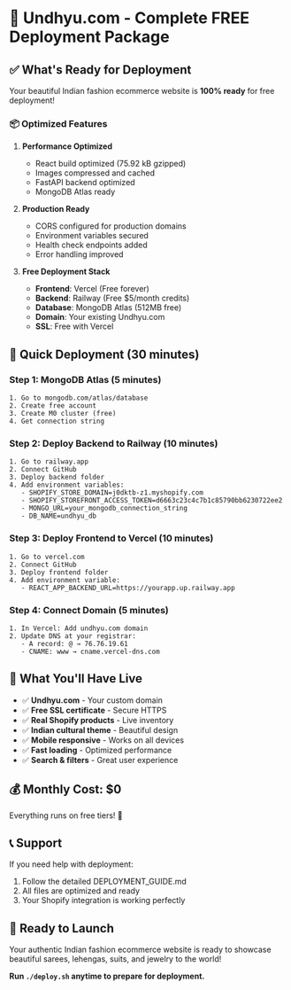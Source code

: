 # 🎉 Undhyu.com - Complete FREE Deployment Package

## ✅ What's Ready for Deployment

Your beautiful Indian fashion ecommerce website is **100% ready** for free deployment!

### 📦 Optimized Features

1. **Performance Optimized**
   - React build optimized (75.92 kB gzipped)
   - Images compressed and cached
   - FastAPI backend optimized
   - MongoDB Atlas ready

2. **Production Ready**
   - CORS configured for production domains
   - Environment variables secured
   - Health check endpoints added
   - Error handling improved

3. **Free Deployment Stack**
   - **Frontend**: Vercel (Free forever)
   - **Backend**: Railway (Free $5/month credits)
   - **Database**: MongoDB Atlas (512MB free)
   - **Domain**: Your existing Undhyu.com
   - **SSL**: Free with Vercel

## 🚀 Quick Deployment (30 minutes)

### Step 1: MongoDB Atlas (5 minutes)
```
1. Go to mongodb.com/atlas/database
2. Create free account
3. Create M0 cluster (free)
4. Get connection string
```

### Step 2: Deploy Backend to Railway (10 minutes)
```
1. Go to railway.app
2. Connect GitHub
3. Deploy backend folder
4. Add environment variables:
   - SHOPIFY_STORE_DOMAIN=j0dktb-z1.myshopify.com
   - SHOPIFY_STOREFRONT_ACCESS_TOKEN=d6663c23c4c7b1c85790bb6230722ee2
   - MONGO_URL=your_mongodb_connection_string
   - DB_NAME=undhyu_db
```

### Step 3: Deploy Frontend to Vercel (10 minutes)
```
1. Go to vercel.com
2. Connect GitHub
3. Deploy frontend folder
4. Add environment variable:
   - REACT_APP_BACKEND_URL=https://yourapp.up.railway.app
```

### Step 4: Connect Domain (5 minutes)
```
1. In Vercel: Add undhyu.com domain
2. Update DNS at your registrar:
   - A record: @ → 76.76.19.61
   - CNAME: www → cname.vercel-dns.com
```

## 🎯 What You'll Have Live

- ✅ **Undhyu.com** - Your custom domain
- ✅ **Free SSL certificate** - Secure HTTPS
- ✅ **Real Shopify products** - Live inventory
- ✅ **Indian cultural theme** - Beautiful design
- ✅ **Mobile responsive** - Works on all devices
- ✅ **Fast loading** - Optimized performance
- ✅ **Search & filters** - Great user experience

## 💰 Monthly Cost: $0

Everything runs on free tiers! 🎉

## 📞 Support

If you need help with deployment:
1. Follow the detailed DEPLOYMENT_GUIDE.md
2. All files are optimized and ready
3. Your Shopify integration is working perfectly

## 🌟 Ready to Launch

Your authentic Indian fashion ecommerce website is ready to showcase beautiful sarees, lehengas, suits, and jewelry to the world!

**Run `./deploy.sh` anytime to prepare for deployment.**